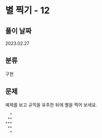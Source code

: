 # 별 찍기 - 12

## 풀이 날짜
2023.02.27

## 분류
구현

## 문제
예제를 보고 규칙을 유추한 뒤에 별을 찍어 보세요.

```
  *
 **
***
 **
  *
```
